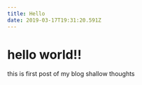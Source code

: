 ```yaml
---
title: Hello
date: 2019-03-17T19:31:20.591Z
---
```


# hello world!!
this is first post of my blog shallow thoughts
